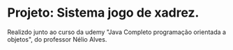 # Projeto: Sistema jogo de xadrez. 

Realizdo junto ao curso da udemy "Java Completo programação orientada a objetos", do professor Nélio Alves.

